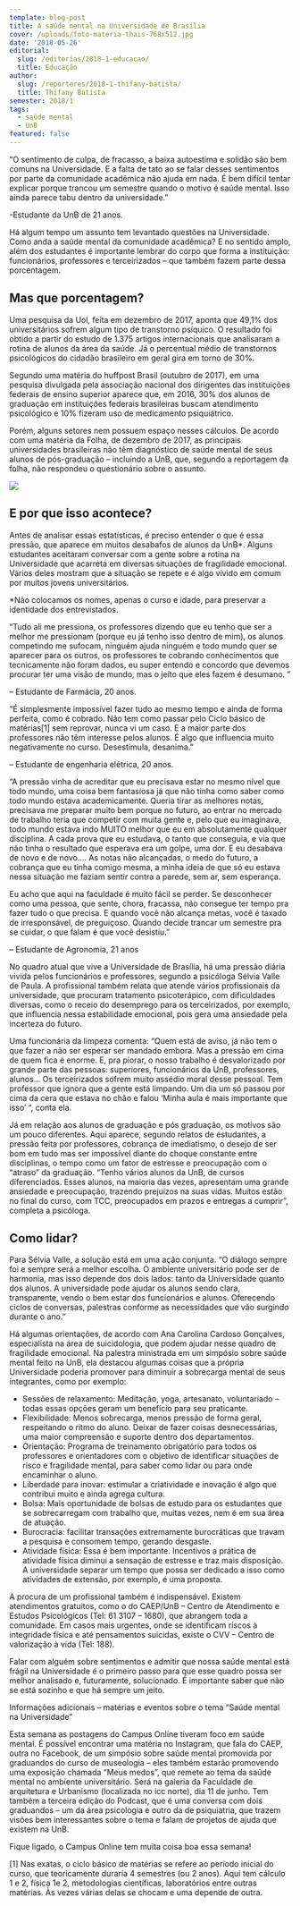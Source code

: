 ```yaml
---
template: blog-post
title: A saúde mental na Universidade de Brasília
cover: /uploads/foto-materia-thais-768x512.jpg
date: '2018-05-26'
editorial:
  slug: /editorias/2018-1-educacao/
  title: Educação
author:
  slug: /reporteres/2018-1-thifany-batista/
  title: Thifany Batista
semester: 2018/1
tags:
  - saúde mental
  - UnB
featured: false
---
```

“O sentimento de culpa, de fracasso, a baixa autoestima e solidão são bem comuns na Universidade. E a falta de tato ao se falar desses sentimentos por parte da comunidade acadêmica não ajuda em nada. É bem difícil tentar explicar porque trancou um semestre quando o motivo é saúde mental. Isso ainda parece tabu dentro da universidade.”



\-Estudante da UnB de 21 anos.



Há algum tempo um assunto tem levantado questões na Universidade. Como anda a saúde mental da comunidade acadêmica? E no sentido amplo, além dos estudantes é importante lembrar do corpo que forma a instituição: funcionários, professores e terceirizados – que também fazem parte dessa porcentagem.



## Mas que porcentagem?



Uma pesquisa da Uol, feita em dezembro de 2017, aponta que 49,1% dos universitários sofrem algum tipo de transtorno psíquico. O resultado foi obtido a partir do estudo de 1.375 artigos internacionais que analisaram a rotina de alunos da área da saúde. Já o percentual médio de transtornos psicológicos do cidadão brasileiro em geral gira em torno de 30%.



Segundo uma matéria do huffpost Brasil (outubro de 2017), em uma pesquisa divulgada pela associação nacional dos dirigentes das instituições federais de ensino superior aparece que, em 2016, 30% dos alunos de graduação em instituições federais brasileiras buscam atendimento psicológico e 10% fizeram uso de medicamento psiquiátrico.



Porém, alguns setores nem possuem espaço nesses cálculos. De acordo com uma matéria da Folha, de dezembro de 2017, as principais universidades brasileiras não têm diagnóstico de saúde mental de seus alunos de pós-graduação – incluindo a UnB, que, segundo a reportagem da folha, não respondeu o questionário sobre o assunto.

![](/uploads/img-thif.jpg)

## E por que isso acontece?

Antes de analisar essas estatísticas, é preciso entender o que é essa pressão, que aparece em muitos desabafos de alunos da UnB*. Alguns estudantes aceitaram conversar com a gente sobre a rotina na Universidade que acarreta em diversas situações de fragilidade emocional. Vários deles mostram que a situação se repete e é algo vivido em comum por muitos jovens universitários.



\*Não colocamos os nomes, apenas o curso e idade, para preservar a identidade dos entrevistados.



“Tudo ali me pressiona, os professores dizendo que eu tenho que ser a melhor me pressionam (porque eu já tenho isso dentro de mim), os alunos competindo me sufocam, ninguém ajuda ninguém e todo mundo quer se aparecer para os outros, os professores te cobrando conhecimentos que tecnicamente não foram dados, eu super entendo e concordo que devemos procurar ter uma visão de mundo, mas o jeito que eles fazem é desumano. ”



– Estudante de Farmácia, 20 anos.



“É simplesmente impossível fazer tudo ao mesmo tempo e ainda de forma perfeita, como é cobrado. Não tem como passar pelo Ciclo básico de matérias\[1] sem reprovar, nunca vi um caso. E a maior parte dos professores não têm interesse pelos alunos. É algo que influencia muito negativamente no curso. Desestimula, desanima.”



– Estudante de engenharia elétrica, 20 anos.



“A pressão vinha de acreditar que eu precisava estar no mesmo nível que todo mundo, uma coisa bem fantasiosa já que não tinha como saber como todo mundo estava academicamente. Queria tirar as melhores notas, precisava me preparar muito bem porque no futuro, ao entrar no mercado de trabalho teria que competir com muita gente e, pelo que eu imaginava, todo mundo estava indo MUITO melhor que eu em absolutamente qualquer disciplina. A cada prova que eu estudava, o tanto que conseguia, e via que não tinha o resultado que esperava era um golpe, uma dor. E eu desabava de novo e de novo…. As notas não alcançadas, o medo do futuro, a cobrança que eu tinha comigo mesma, a minha ideia de que só eu estava nessa situação me faziam sentir contra a parede, sem ar, sem esperança.



Eu acho que aqui na faculdade é muito fácil se perder. Se desconhecer como uma pessoa, que sente, chora, fracassa, não consegue ter tempo pra fazer tudo o que precisa. E quando você não alcança metas, você é taxado de irresponsável, de preguiçoso. Quando decide trancar um semestre pra se cuidar, o que falam é que você desistiu.”



– Estudante de Agronomia, 21 anos



No quadro atual que vive a Universidade de Brasília, há uma pressão diária vivida pelos funcionários e professores, segundo a psicóloga Sélvia Valle de Paula. A profissional também relata que atende vários profissionais da universidade, que procuram tratamento psicoterápico, com dificuldades diversas, como o receio do desemprego para os terceirizados, por exemplo, que influencia nessa estabilidade emocional, pois gera uma ansiedade pela incerteza do futuro.



Uma funcionária da limpeza comenta: “Quem está de aviso, já não tem o que fazer a não ser esperar ser mandado embora. Mas a pressão em cima de quem fica é enorme. E, pra piorar, o nosso trabalho é desvalorizado por grande parte das pessoas: superiores, funcionários da UnB, professores, alunos… Os terceirizados sofrem muito assédio moral desse pessoal. Tem professor que ignora que a gente está limpando. Um dia um só passou por cima da cera que estava no chão e falou ‘Minha aula é mais importante que isso’ “, conta ela.



Já em relação aos alunos de graduação e pós graduação, os motivos são um pouco diferentes. Aqui aparece, segundo relatos de estudantes, a pressão feita por professores, cobrança de imediatismo, o desejo de ser bom em tudo mas ser impossível diante do choque constante entre disciplinas, o tempo como um fator de estresse e preocupação com o “atraso” da graduação. “Tenho vários alunos da UnB, de cursos diferenciados. Esses alunos, na maioria das vezes, apresentam uma grande ansiedade e preocupação, trazendo prejuízos na suas vidas.  Muitos estão no final do curso, com TCC,  preocupados em prazos e entregas a cumprir”, completa a psicóloga.



## Como lidar?



Para Sélvia Valle, a solução está em uma ação conjunta. “O diálogo sempre foi e sempre será a melhor escolha. O ambiente universitário pode ser de harmonia, mas isso depende dos dois lados: tanto da Universidade quanto dos alunos. A universidade pode ajudar os alunos sendo clara, transparente, vendo o bem estar dos funcionários e alunos. Oferecendo ciclos de conversas, palestras conforme as necessidades que vão surgindo durante o ano.”



Há algumas orientações, de acordo com Ana Carolina Cardoso Gonçalves, especialista na área de suicidologia, que podem ajudar nesse quadro de fragilidade emocional. Na palestra ministrada em um simpósio sobre saúde mental feito na UnB, ela destacou algumas coisas que a própria Universidade poderia promover para diminuir a sobrecarga mental de seus integrantes, como por exemplo:



* Sessões de relaxamento: Meditação, yoga, artesanato, voluntariado – todas essas opções geram um benefício para seu praticante.
* Flexibilidade: Menos sobrecarga, menos pressão de forma geral, respeitando o ritmo do aluno. Deixar de fazer coisas desnecessárias, uma maior compreensão e suporte dentro dos departamentos.
* Orientação: Programa de treinamento obrigatório para todos os professores e orientadores com o objetivo de identificar situações de risco e fragilidade mental, para saber como lidar ou para onde encaminhar o aluno.
* Liberdade para inovar: estimular a criatividade e inovação é algo que contribui muito e ainda agrega cultura.
* Bolsa: Mais oportunidade de bolsas de estudo para os estudantes que se sobrecarregam com trabalho que, muitas vezes, nem é em sua área de atuação.
* Burocracia: facilitar transações extremamente burocráticas que travam a pesquisa e consomem tempo, gerando desgaste.
* Atividade física: Essa é bem importante. Incentivos a prática de atividade física diminui a sensação de estresse e traz mais disposição. A universidade separar um tempo que possa ser dedicado a isso como atividades de extensão, por exemplo, é uma proposta.

A procura de um profissional também é indispensável. Existem atendimentos gratuitos, como o do CAEP/UnB – Centro de Atendimento e Estudos Psicológicos (Tel: 61 3107 – 1680), que abrangem toda a comunidade. Em casos mais urgentes, onde se identificam riscos à integridade física e até pensamentos suicidas, existe o CVV – Centro de valorização à vida (Tel: 188).



Falar com alguém sobre sentimentos e admitir que nossa saúde mental está frágil na Universidade é o primeiro passo para que esse quadro possa ser melhor analisado e, futuramente, solucionado. É importante saber que não se está sozinho e que há sempre um jeito.



Informações adicionais – matérias e eventos sobre o tema “Saúde mental na Universidade”



Esta semana as postagens do Campus Online tiveram foco em saúde mental. É possível encontrar uma matéria no Instagram, que fala do CAEP, outra no Facebook, de um simpósio sobre saúde mental promovida por graduandos do curso de museologia – eles também estarão promovendo uma exposição chamada “Meus medos”,  que remete ao tema da saúde mental no ambiente universitário. Será na galeria da Faculdade de arquitetura e Urbanismo (localizada no icc norte), dia 11 de junho. Tem também a terceira edição do Podcast, que é uma conversa com dois graduandos – um da área psicologia e outro da de psiquiatria, que trazem visões bem interessantes sobre o tema e falam de projetos de ajuda que existem na UnB.



Fique ligado, o Campus Online tem muita coisa boa essa semana!

\[1] Nas exatas, o ciclo básico de matérias se refere ao período inicial do curso, que teoricamente duraria 4 semestres (ou 2 anos). Aqui tem cálculo 1 e 2, física 1e 2, metodologias científicas, laboratórios entre outras matérias. Às vezes várias delas se chocam e uma depende de outra.
